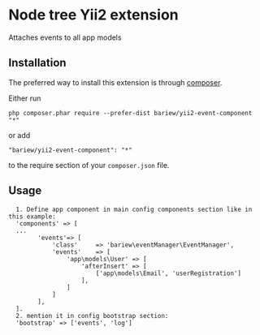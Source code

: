 
Node tree Yii2 extension
===================
Attaches events to all app models

Installation
------------

The preferred way to install this extension is through [composer](http://getcomposer.org/download/).

Either run

```
php composer.phar require --prefer-dist bariew/yii2-event-component "*"
```

or add

```
"bariew/yii2-event-component": "*"
```

to the require section of your `composer.json` file.


Usage
-----
```
  1. Define app component in main config components section like in this example: 
  'components' => [
  ...
        'events'=> [
            'class'     => 'bariew\eventManager\EventManager',
            'events'    => [
                'app\models\User' => [
                    'afterInsert' => [
                        ['app\models\Email', 'userRegistration']
                    ],  
                ]
            ]
        ],
  ].
  2. mention it in config bootstrap section:
  'bootstrap' => ['events', 'log']
```